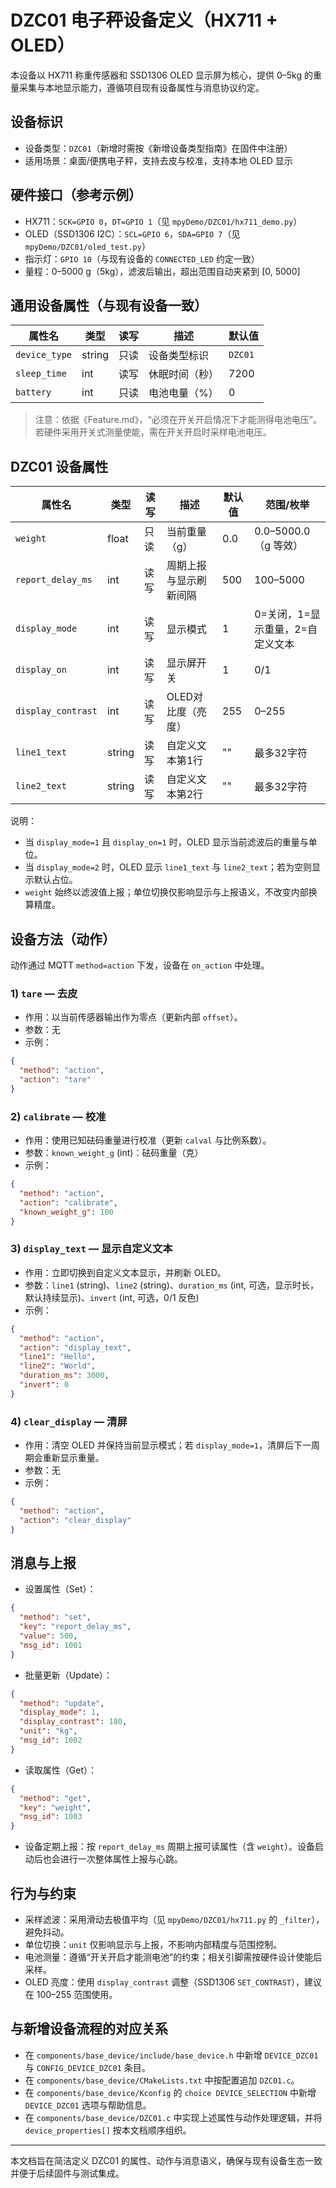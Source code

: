 # DZC01 电子秤设备定义（HX711 + OLED）

本设备以 HX711 称重传感器和 SSD1306 OLED 显示屏为核心，提供 0–5kg 的重量采集与本地显示能力，遵循项目现有设备属性与消息协议约定。

## 设备标识

- 设备类型：`DZC01`（新增时需按《新增设备类型指南》在固件中注册）
- 适用场景：桌面/便携电子秤，支持去皮与校准，支持本地 OLED 显示

## 硬件接口（参考示例）

- HX711：`SCK=GPIO 0`，`DT=GPIO 1`（见 `mpyDemo/DZC01/hx711_demo.py`）
- OLED（SSD1306 I2C）：`SCL=GPIO 6`，`SDA=GPIO 7`（见 `mpyDemo/DZC01/oled_test.py`）
- 指示灯：`GPIO 10`（与现有设备的 `CONNECTED_LED` 约定一致）
- 量程：0–5000 g（5kg），滤波后输出，超出范围自动夹紧到 [0, 5000]

## 通用设备属性（与现有设备一致）

| 属性名 | 类型 | 读写 | 描述 | 默认值 |
|---|---|---|---|---|
| `device_type` | string | 只读 | 设备类型标识 | `DZC01` |
| `sleep_time` | int | 读写 | 休眠时间（秒） | 7200 |
| `battery` | int | 只读 | 电池电量（%） | 0 |

> 注意：依据《Feature.md》，“必须在开关开启情况下才能测得电池电压”。若硬件采用开关式测量使能，需在开关开启时采样电池电压。

## DZC01 设备属性

| 属性名 | 类型 | 读写 | 描述 | 默认值 | 范围/枚举 |
|---|---|---|---|---|---|
| `weight` | float | 只读 | 当前重量（g） | 0.0 | 0.0–5000.0（g 等效） |
| `report_delay_ms` | int | 读写 | 周期上报与显示刷新间隔 | 500 | 100–5000 |
| `display_mode` | int | 读写 | 显示模式 | 1 | 0=关闭，1=显示重量，2=自定义文本 |
| `display_on` | int | 读写 | 显示屏开关 | 1 | 0/1 |
| `display_contrast` | int | 读写 | OLED对比度（亮度） | 255 | 0–255 |
| `line1_text` | string | 读写 | 自定义文本第1行 | "" | 最多32字符 |
| `line2_text` | string | 读写 | 自定义文本第2行 | "" | 最多32字符 |

说明：
- 当 `display_mode=1` 且 `display_on=1` 时，OLED 显示当前滤波后的重量与单位。
- 当 `display_mode=2` 时，OLED 显示 `line1_text` 与 `line2_text`；若为空则显示默认占位。
- `weight` 始终以滤波值上报；单位切换仅影响显示与上报语义，不改变内部换算精度。

## 设备方法（动作）

动作通过 MQTT `method=action` 下发，设备在 `on_action` 中处理。

### 1) `tare` — 去皮
- 作用：以当前传感器输出作为零点（更新内部 `offset`）。
- 参数：无
- 示例：
```json
{
  "method": "action",
  "action": "tare"
}
```

### 2) `calibrate` — 校准
- 作用：使用已知砝码重量进行校准（更新 `calval` 与比例系数）。
- 参数：`known_weight_g` (int)：砝码重量（克）
- 示例：
```json
{
  "method": "action",
  "action": "calibrate",
  "known_weight_g": 100
}
```

### 3) `display_text` — 显示自定义文本
- 作用：立即切换到自定义文本显示，并刷新 OLED。
- 参数：`line1` (string)、`line2` (string)、`duration_ms` (int, 可选，显示时长，默认持续显示)、`invert` (int, 可选，0/1 反色)
- 示例：
```json
{
  "method": "action",
  "action": "display_text",
  "line1": "Hello",
  "line2": "World",
  "duration_ms": 3000,
  "invert": 0
}
```

### 4) `clear_display` — 清屏
- 作用：清空 OLED 并保持当前显示模式；若 `display_mode=1`，清屏后下一周期会重新显示重量。
- 参数：无
- 示例：
```json
{
  "method": "action",
  "action": "clear_display"
}
```

## 消息与上报

- 设置属性（Set）：
```json
{
  "method": "set",
  "key": "report_delay_ms",
  "value": 500,
  "msg_id": 1001
}
```

- 批量更新（Update）：
```json
{
  "method": "update",
  "display_mode": 1,
  "display_contrast": 180,
  "unit": "kg",
  "msg_id": 1002
}
```

- 读取属性（Get）：
```json
{
  "method": "get",
  "key": "weight",
  "msg_id": 1003
}
```

- 设备定期上报：按 `report_delay_ms` 周期上报可读属性（含 `weight`）。设备启动后也会进行一次整体属性上报与心跳。

## 行为与约束

- 采样滤波：采用滑动去极值平均（见 `mpyDemo/DZC01/hx711.py` 的 `_filter`），避免抖动。
- 单位切换：`unit` 仅影响显示与上报，不影响内部精度与范围控制。
- 电池测量：遵循“开关开启才能测电池”的约束；相关引脚需按硬件设计使能后采样。
- OLED 亮度：使用 `display_contrast` 调整（SSD1306 `SET_CONTRAST`），建议在 100–255 范围使用。

## 与新增设备流程的对应关系

- 在 `components/base_device/include/base_device.h` 中新增 `DEVICE_DZC01` 与 `CONFIG_DEVICE_DZC01` 条目。
- 在 `components/base_device/CMakeLists.txt` 中按配置追加 `DZC01.c`。
- 在 `components/base_device/Kconfig` 的 `choice DEVICE_SELECTION` 中新增 `DEVICE_DZC01` 选项与帮助信息。
- 在 `components/base_device/DZC01.c` 中实现上述属性与动作处理逻辑，并将 `device_properties[]` 按本文档顺序组织。

---

本文档旨在简洁定义 DZC01 的属性、动作与消息语义，确保与现有设备生态一致并便于后续固件与测试集成。